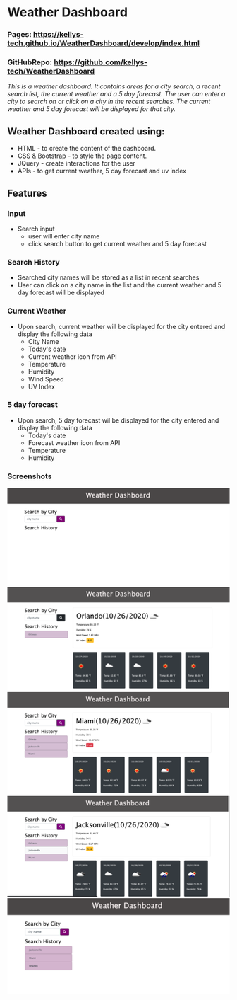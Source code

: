 # Weather Dashboard
### Pages: https://kellys-tech.github.io/WeatherDashboard/develop/index.html
### GitHubRepo:  https://github.com/kellys-tech/WeatherDashboard


*This is a weather dashboard. It contains areas for a city search, a recent search list, the current weather and a 5 day forecast. The user can enter a city to search on or click on a city in the recent searches. The current weather and 5 day forecast will be displayed for that city.*

## Weather Dashboard created using:
* HTML - to create the content of the dashboard. 
* CSS & Bootstrap -  to style the page content.
* JQuery - create interactions for the user
* APIs - to get current weather, 5 day forecast and uv index

## Features
### Input
* Search input
   * user will enter city name
   * click search button to get current weather and 5 day forecast

### Search History
* Searched city names will be stored as a list in recent searches
* User can click on a city name in the list and the current weather and 5 day forecast will be displayed

### Current Weather
* Upon search, current weather will be displayed for the city entered and display the following data
    * City Name
    * Today's date
    * Current weather icon from API
    * Temperature
    * Humidity
    * Wind Speed
    * UV Index

### 5 day forecast
* Upon search, 5 day forecast wil be displayed for the city entered and display the following data
    * Today's date
    * Forecast weather icon from API
    * Temperature
    * Humidity

### Screenshots

![PageLoadNoHistory](assets/PageLoadNoHistory.png)
![SearchAndDisplay](assets/SearchAndDisplay.png)
![BuildingSearchHistory](assets/BuildingSearchHistory.png)
![ChooseCityInHistory](assets/ChooseCityInHistory.png)
![PageLoadWithHistory](assets/PageLoadWithHistory.png)
